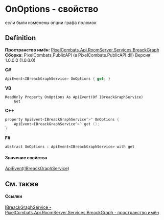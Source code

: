 # OnOptions - свойство


если были изменены опции графа поломок



## Definition
**Пространство имён:** <a href="897e26c0-37f4-aaa8-14a4-585376190135">PixelCombats.Api.RoomServer.Services.BreackGraph</a>  
**Сборка:** PixelCombats.PublicAPI (в PixelCombats.PublicAPI.dll) Версия: 1.0.0.0 (1.0.0.0)

**C#**
``` C#
ApiEvent<IBreackGraphService> OnOptions { get; }
```
**VB**
``` VB
ReadOnly Property OnOptions As ApiEvent(Of IBreackGraphService)
	Get
```
**C++**
``` C++
property ApiEvent<IBreackGraphService^>^ OnOptions {
	ApiEvent<IBreackGraphService^>^ get ();
}
```
**F#**
``` F#
abstract OnOptions : ApiEvent<IBreackGraphService> with get
```



#### Значение свойства
<a href="09cd41c4-e05d-d749-d641-73ffdf39afc5">ApiEvent</a>(<a href="159472c6-af70-ba8c-6969-d4c5345b4c7e">IBreackGraphService</a>)

## См. также


#### Ссылки
<a href="159472c6-af70-ba8c-6969-d4c5345b4c7e">IBreackGraphService - </a>  
<a href="897e26c0-37f4-aaa8-14a4-585376190135">PixelCombats.Api.RoomServer.Services.BreackGraph - пространство имён</a>  
